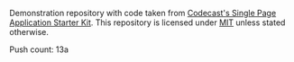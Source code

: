 Demonstration repository with code taken from [Codecast's Single Page Application Starter Kit](https://github.com/codecasts/spa-starter-kit). This repository is licensed under [MIT](https://github.com/codecasts/spa-starter-kit/blob/develop/LICENSE.txt) unless stated otherwise.

Push count: 13a